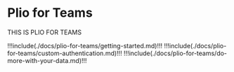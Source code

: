 # Plio for Teams

THIS IS PLIO FOR TEAMS

!!!include(./docs/plio-for-teams/getting-started.md)!!!
!!!include(./docs/plio-for-teams/custom-authentication.md)!!!
!!!include(./docs/plio-for-teams/do-more-with-your-data.md)!!!
